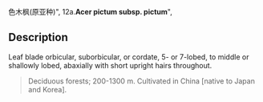 色木枫(原亚种)",
12a.**Acer pictum subsp. pictum**",

## Description
Leaf blade orbicular, suborbicular, or cordate, 5- or 7-lobed, to middle or shallowly lobed, abaxially with short upright hairs throughout.

> Deciduous forests; 200-1300 m. Cultivated in China [native to Japan and Korea].
